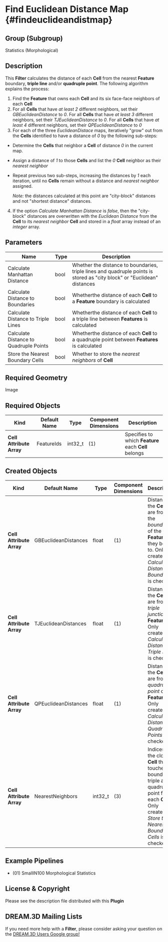 Find Euclidean Distance Map {#findeuclideandistmap}
=============

## Group (Subgroup) ##

Statistics (Morphological)

## Description ##

This **Filter** calculates the distance of each **Cell** from the nearest **Feature** boundary, **triple line** and/or **quadruple point**.  The following algorithm explains the process:

1. Find the **Feature** that owns each **Cell** and its six face-face neighbors of each **Cell**
2. For all **Cells** that have *at least 2* different neighbors, set their *GBEuclideanDistance* to *0*.  For all **Cells** that have *at least 3* different neighbors, set their *TJEuclideanDistance* to *0*.  For all **Cells** that have *at least 4* different neighbors, set their *QPEuclideanDistance* to *0*
3. For each of the three *EuclideanDistace* maps, iteratively "grow" out from the **Cells** identified to have a distance of *0* by the following sub-steps:

  - Determine the **Cells** that neighbor a **Cell** of distance *0* in the current map.
  - Assign a distance of *1* to those **Cells** and list the *0* **Cell** neighbor as their *nearest neighbor*
  - Repeat previous two sub-steps, increasing the distances by *1* each iteration, until no **Cells** remain without a distance and *nearest neighbor* assigned.

	*Note:* the distances calculated at this point are "city-block" distances and not "shortest distance" distances.

4. If the option *Calculate Manhattan Distance* is *false*, then the "city-block" distances are overwritten with the *Euclidean Distance* from the **Cell** to its *nearest neighbor* **Cell** and stored in a *float* array instead of an *integer* array.


## Parameters ##

| Name | Type | Description |
|------|------| ----------- |
| Calculate Manhattan Distance | bool | Whether the distance to boundaries, triple lines and quadruple points is stored as "city block" or "Euclidean" distances |
| Calculate Distance to Boundaries | bool | Whetherthe distance of each **Cell** to a **Feature** boundary is calculated |
| Calculate Distance to Triple Lines | bool | Whetherthe distance of each **Cell** to a triple line between **Features** is calculated |
| Calculate Distance to Quadruple Points | bool | Whetherthe distance of each **Cell** to a  quadruple point between **Features** is calculated |
| Store the Nearest Boundary Cells | bool | Whether to store the *nearest neighbors* of **Cell**  


## Required Geometry ##

Image

## Required Objects ##

| Kind | Default Name | Type | Component Dimensions | Description |
|------|--------------|------|----------------------|-------------|
| **Cell Attribute Array** | FeatureIds | int32_t | (1) | Specifies to which **Feature** each **Cell** belongs |

## Created Objects ##

| Kind | Default Name | Type | Component Dimensions | Description |
|------|--------------|------|----------------------|-------------|
| **Cell Attribute Array** | GBEuclideanDistances | float | (1) | Distance the **Cells** are from the *boundary* of the **Feature** they belong to. Only created if _Calculate Distance to Boundaries_ is checked |
| **Cell Attribute Array** | TJEuclideanDistances | float | (1) | Distance the **Cells** are from a *triple junction* of **Features**. Only created if _Calculate Distance to Triple Lines_ is checked |
| **Cell Attribute Array** | QPEuclideanDistances | float | (1) | Distance the **Cells** are from a *quadruple point* of **Features**. Only created if _Calculate Distance to Quadruple Points_ is checked |
| **Cell Attribute Array** | NearestNeighbors | int32_t | (3) | Indices of the closest **Cell** that touches a boundary, triple and quadruple point for each **Cell**. Only created if _Store the Nearest Boundary Cells_ is checked |


## Example Pipelines ##

+ (01) SmallIN100 Morphological Statistics

## License & Copyright ##

Please see the description file distributed with this **Plugin**

## DREAM.3D Mailing Lists ##

If you need more help with a **Filter**, please consider asking your question on the [DREAM.3D Users Google group!](https://groups.google.com/forum/?hl=en#!forum/dream3d-users)



